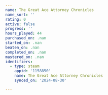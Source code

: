 ```yaml
---
name: The Great Ace Attorney Chronicles
name_sort: ''
rating: 0
active: false
progress: ''
hours_played: 44
purchased_on: .nan
started_on: .nan
beaten_on: .nan
completed_on: .nan
mastered_on: .nan
identifiers:
  - type: steam
    appid: '1158850'
    name: The Great Ace Attorney Chronicles
    synced_on: '2024-08-30'

---
```

